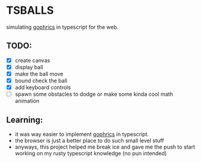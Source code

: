 # TSBALLS

simulating [gophrics](https://github.com/sofaspawn/gophrics) in typescript for the web.

## TODO:
- [x] create canvas
- [x] display ball
- [x] make the ball move
- [x] bound check the ball
- [x] add keyboard controls
- [ ] spawn some obstacles to dodge or make some kinda cool math animation

## Learning:
- it was way easier to implement [gophrics](https://github.com/sofaspawn/gophrics) in typescript.
- the browser is just a better place to do such small level stuff
- anyways, this project helped me break ice and gave me the push to start working on my rusty typescript knowledge (no pun intended)
